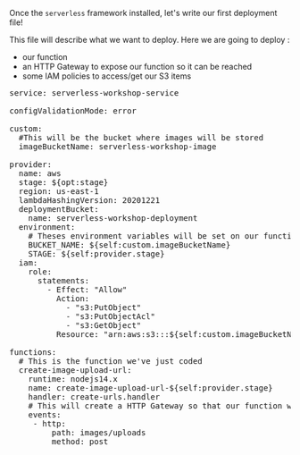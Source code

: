 Once the `serverless` framework installed, let's write our first deployment file!

This file will describe what we want to deploy. Here we are going to deploy :

* our function
* an HTTP Gateway to expose our function so it can be reached
* some IAM policies to access/get our S3 items

<pre class="file" data-filename="serverless.yml" data-target="replace">
service: serverless-workshop-service

configValidationMode: error

custom:
  #This will be the bucket where images will be stored
  imageBucketName: serverless-workshop-image

provider:
  name: aws
  stage: ${opt:stage}
  region: us-east-1
  lambdaHashingVersion: 20201221
  deploymentBucket:
    name: serverless-workshop-deployment
  environment:
    # Theses environment variables will be set on our functions
    BUCKET_NAME: ${self:custom.imageBucketName}
    STAGE: ${self:provider.stage}
  iam:
    role:
      statements:
        - Effect: "Allow"
          Action:
            - "s3:PutObject"
            - "s3:PutObjectAcl"
            - "s3:GetObject"
          Resource: "arn:aws:s3:::${self:custom.imageBucketName}/*"

functions:
  # This is the function we've just coded
  create-image-upload-url:
    runtime: nodejs14.x
    name: create-image-upload-url-${self:provider.stage}
    handler: create-urls.handler
    # This will create a HTTP Gateway so that our function will be easily reachable 
    events:
     - http:
         path: images/uploads
         method: post
</pre>